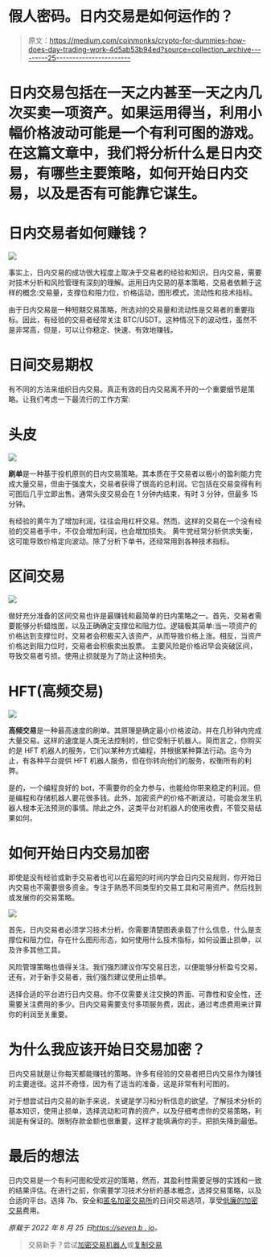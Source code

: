 # 假人密码。日内交易是如何运作的？

> 原文：<https://medium.com/coinmonks/crypto-for-dummies-how-does-day-trading-work-4d5ab53b94ed?source=collection_archive---------25----------------------->

# 日内交易包括在一天之内甚至一天之内几次买卖一项资产。如果运用得当，利用小幅价格波动可能是一个有利可图的游戏。在这篇文章中，我们将分析什么是日内交易，有哪些主要策略，如何开始日内交易，以及是否有可能靠它谋生。

# 日内交易者如何赚钱？

![](img/5f803e14b07ecb369606c7085fd2d63d.png)

事实上，日内交易的成功很大程度上取决于交易者的经验和知识。日内交易，需要对技术分析和风险管理有深刻的理解。运用日内交易的基本策略，交易者依赖于这样的概念:交易量，支撑位和阻力位，价格运动，图形模式，流动性和技术指标。

由于日内交易是一种短期交易策略，所选对的交易量和流动性是交易者的重要指标。因此，有经验的交易者经常关注 BTC/USDT。这种情况下的波动性，虽然不是非常高，但是，可以让你稳定、快速、有效地赚钱。

# 日间交易期权

有不同的方法来组织日内交易。真正有效的日内交易离不开的一个重要细节是策略。让我们考虑一下最流行的工作方案:

# 头皮

![](img/150fcce59def4d90f3be3e0780a95765.png)

**刷单**是一种基于投机原则的日内交易策略。其本质在于交易者以极小的盈利能力完成大量交易，但由于强度大，交易者获得了很高的总利润。它包括在交易变得有利可图后几乎立即出售。通常头皮交易会在 1 分钟内结束，有时 3 分钟，但最多 15 分钟。

有经验的黄牛为了增加利润，往往会用杠杆交易。然而，这样的交易在一个没有经验的交易者手中，不仅会增加利润，也会增加损失。
黄牛党经常分析供求失衡，这可能导致价格定向波动。除了分析下单书，还经常用到各种技术指标。

# 区间交易

![](img/9a89b833564d9419e795d1a59c0615f1.png)

做好充分准备的区间交易也许是最赚钱和最简单的日内策略之一。首先，交易者需要能够分析蜡烛图，以及正确确定支撑位和阻力位。逻辑极其简单:当一项资产的价格达到支撑位时，交易者会积极买入该资产，从而导致价格上涨。相反，当资产价格达到阻力位时，交易者会积极卖出股票。
主要风险是价格迟早会突破区间，导致交易者亏损。使用止损就是为了防止这种损失。

# HFT(高频交易)

![](img/2fba40ef882eeab00eaa5b967edebddd.png)

**高频交易**是一种最高速度的刷单。其原理是确定最小价格波动，并在几秒钟内完成大量交易。这样的速度是人类无法控制的，但它受制于机器人。简而言之，你购买的是 HFT 机器人的服务，它们以某种方式编程，并根据某种算法行动。迄今为止，有各种平台提供 HFT 机器人服务，但在你转向他们的服务，权衡所有的利弊。

是的，一个编程良好的 bot，不需要你的全力参与，也能给你带来稳定的利润。但是编程和存储机器人要花很多钱。此外，加密资产的价格不断波动，可能会发生机器人根本无法预测的事情。除此之外，这类平台对机器人的使用收费，不管交易结果如何。

# 如何开始日内交易加密

即使是没有经验或新手交易者也可以在最短的时间内学会日内交易规则，你开始日内交易也不需要很多资金。专注于熟悉不同类型的交易工具和可用资产。然后找到或发展你的交易策略。

![](img/a1728ed80e894f0e3c2ebf1f58e2ef3e.png)

首先，日内交易者必须学习技术分析。你需要清楚图表承载了什么信息，什么是支撑位和阻力位，存在什么图形形态，如何使用什么技术指标，如何设置止损单，以及许多其他工具。

风险管理策略也值得关注。我们强烈建议你写交易日志，以便能够分析盈亏交易。还有，对于新手交易者，我们强烈建议使用止损单。

选择合适的平台进行日内交易。你不仅需要关注交换的界面、可靠性和安全性，还需要关注费用的多少。日内交易需要支付多项服务费，因此，通过考虑费用来计算你的利润至关重要。

# 为什么我应该开始日交易加密？

日内交易就是让你每天都能赚钱的策略。许多有经验的交易者把日内交易作为赚钱的主要途径。这并不奇怪，因为有了适当的准备，这是非常有利可图的。

对于想尝试日内交易的新手来说，关键是学习和分析信息的欲望。了解技术分析的基本知识，使用止损单，选择流动和可靠的资产，以及仔细考虑你的交易策略，利润是有保证的。限制存款金额也很重要，这样才能填满你的手，把损失降到最低。

# 最后的想法

日内交易是一个有利可图和受欢迎的策略，然而，其盈利性需要足够的实践和一致的结果评估。在进行之前，你需要学习技术分析的基本概念，选择交易策略，以及合适的平台。选择 7b、安全和[匿名加密交易所](http://sevenb.io/?utm_source=medium&utm_medium=article)的日间交易选项，享受[低廉的加密交易](http://sevenb.io/about?utm_source=medium&utm_medium=article)费用。

*原载于 2022 年 8 月 25 日*[*https://seven b . io*](https://sevenb.io/blog/a-beginners-guide-to-day-trading-cryptocurrency/)*。*

> 交易新手？尝试[加密交易机器人](/coinmonks/crypto-trading-bot-c2ffce8acb2a)或[复制交易](/coinmonks/top-10-crypto-copy-trading-platforms-for-beginners-d0c37c7d698c)